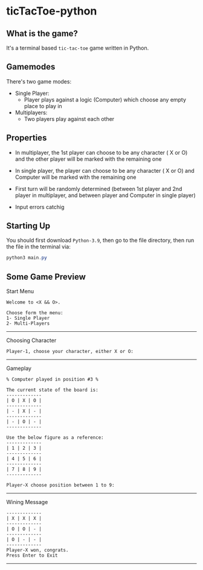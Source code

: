 
# ticTacToe-python
## What is the game?
It's a terminal based `tic-tac-toe` game written in Python. 
## Gamemodes

There's two game modes:
-	Single Player:
	-	Player plays against a logic (Computer) which choose any empty place to play in
-	Multiplayers:
	-	Two players play against each other   

## Properties
- In multiplayer, the 1st player can choose to be any character ( X or O) and the other player will be marked with the remaining one 

- In single player, the player can choose to be any character ( X or O) and Computer will be marked with the remaining one

- First turn will be randomly determined (between 1st player and 2nd player in multiplayer, and between player and Computer in single player)

- Input errors catchig

## Starting Up
You should first download `Python-3.9`, then go to the file directory, then run the file in the terminal via:
```powershell
python3 main.py
```
## Some Game Preview
Start Menu
```
Welcome to <X && O>.

Choose form the menu:
1- Single Player
2- Multi-Players
```
<hr>

Choosing Character
```
Player-1, choose your character, either X or O: 
```
<hr>

Gameplay
```
% Computer played in position #3 %

The current state of the board is:
-------------
| O | X | O |
-------------
| - | X | - |
-------------
| - | O | - |
-------------
 
Use the below figure as a reference:
-------------
| 1 | 2 | 3 |
-------------
| 4 | 5 | 6 |
-------------
| 7 | 8 | 9 |
-------------

Player-X choose position between 1 to 9: 
```
<hr>

Wining Message
```
-------------
| X | X | X |
-------------
| O | O | - |
-------------
| O | - | - |
-------------
Player-X won, congrats.
Press Enter to Exit
```
<hr>

